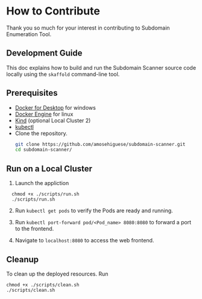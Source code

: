 # How to Contribute

Thank you so much for your interest in contributing to Subdomain Enumeration Tool.

## Development Guide

This doc explains how to build and run the Subdomain Scanner source code locally using the `skaffold` command-line tool.

## Prerequisites

- [Docker for Desktop](https://www.docker.com/products/docker-desktop) for windows
- [Docker Engine](https://docs.docker.com/engine/install/) for linux
- [Kind](https://kind.sigs.k8s.io/) (optional Local Cluster 2)
- [kubectl](https://kubernetes.io/docs/tasks/tools/)
- Clone the repository.
  ```sh
  git clone https://github.com/amosehiguese/subdomain-scanner.git
  cd subdomain-scanner/
  ```

## Run on a Local Cluster

1. Launch the appliction
  ```
    chmod +x ./scripts/run.sh
    ./scripts/run.sh

  ```
2. Run `kubectl get pods` to verify the Pods are ready and running.

3. Run `kubectl port-forward pod/<Pod_name> 8080:8080` to forward a port to the frontend.

4. Navigate to `localhost:8080` to access the web frontend.

## Cleanup

To clean up the deployed resources. Run

```
chmod +x ./scripts/clean.sh
./scripts/clean.sh
```
